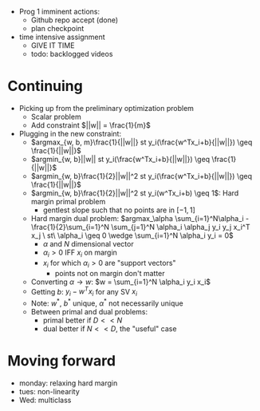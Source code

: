 - Prog 1 imminent actions:
	- Github repo accept (done)
	- plan checkpoint
- time intensive assignment
	- GIVE IT TIME
	- todo: backlogged videos
# Continuing
- Picking up from the preliminary optimization problem
	- Scalar problem
	- Add constraint $||w|| = \frac{1}{m}$
- Plugging in the new constraint:
	- $argmax_{w, b, m}\frac{1}{||w||} st y_i(\frac{w^Tx_i+b}{||w||}) \geq \frac{1}{||w||}$
	- $argmin_{w, b}||w|| st y_i(\frac{w^Tx_i+b}{||w||}) \geq \frac{1}{||w||}$
	- $argmin_{w, b}\frac{1}{2}||w||^2 st y_i(\frac{w^Tx_i+b}{||w||}) \geq \frac{1}{||w||}$
	- $argmin_{w, b}\frac{1}{2}||w||^2 st y_i(w^Tx_i+b) \geq 1$: Hard margin primal problem
		- gentlest slope such that no points are in $[-1,1]$
	- Hard margin dual problem: $argmax_\alpha \sum_{i=1}^N\alpha_i - \frac{1}{2}\sum_{i=1}^N \sum_{j=1}^N \alpha_i \alpha_j y_i y_j x_i^T x_j \ st\  \alpha_i \geq 0 \wedge \sum_{i=1}^N \alpha_i y_i = 0$ 
		- $\alpha$ and $N$ dimensional vector
		- $\alpha_i >0$ IFF $x_i$ on margin
		- $x_i$ for which $\alpha_i > 0$ are "support vectors"
			- points not on margin don't matter
	- Converting $\alpha \to w$: $w = \sum_{i=1}^N \alpha_i y_i x_i$
	- Getting $b$: $y_i - w^Tx_i$ for any SV $x_i$
	- Note: $w^*$, $b^*$ unique, $\alpha^*$ not necessarily unique
	- Between primal and dual problems:
		- primal better if $D << N$
		- dual better if $N << D$, the "useful" case
# Moving forward
- monday: relaxing hard margin
- tues: non-linearity
- Wed: multiclass